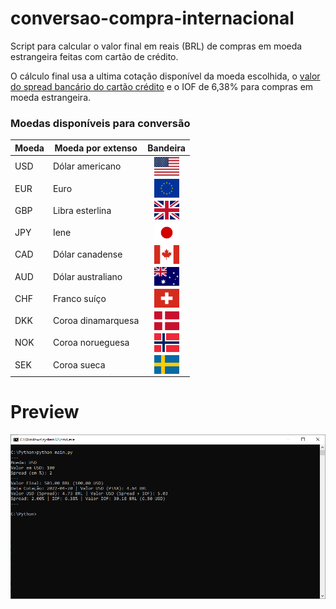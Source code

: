 # conversao-compra-internacional
Script para calcular o valor final em reais (BRL) de compras em moeda estrangeira feitas com cartão de crédito.

O cálculo final usa a ultima cotação disponível da moeda escolhida, o [valor do spread bancário do cartão crédito](https://www.melhoresdestinos.com.br/dolar-cartao-credito-2020.html) e o IOF de 6,38% para compras em moeda estrangeira.

### Moedas disponíveis para conversão
| Moeda | Moeda por extenso | Bandeira |
| ------ | ------ | :------: |
| USD | Dólar americano | <img align="center" src="https://github.com/lipis/flag-icons/blob/main/flags/4x3/us.svg" width="40" height="30"> |
| EUR | Euro | <img align="center" src="https://github.com/lipis/flag-icons/blob/main/flags/4x3/eu.svg" width="40" height="30"> |
| GBP | Libra esterlina | <img align="center" src="https://github.com/lipis/flag-icons/blob/main/flags/4x3/gb.svg" width="40" height="30"> |
| JPY | Iene | <img align="center" src="https://github.com/lipis/flag-icons/blob/main/flags/4x3/jp.svg" width="40" height="30"> |
| CAD | Dólar canadense | <img align="center" src="https://github.com/lipis/flag-icons/blob/main/flags/4x3/ca.svg" width="40" height="30"> |
| AUD | Dólar australiano | <img align="center" src="https://github.com/lipis/flag-icons/blob/main/flags/4x3/au.svg" width="40" height="30"> |
| CHF | Franco suíço | <img align="center" src="https://github.com/lipis/flag-icons/blob/main/flags/4x3/ch.svg" width="40" height="30"> |
| DKK | Coroa dinamarquesa | <img align="center" src="https://github.com/lipis/flag-icons/blob/main/flags/4x3/dk.svg" width="40" height="30"> |
| NOK | Coroa norueguesa | <img align="center" src="https://github.com/lipis/flag-icons/blob/main/flags/4x3/no.svg" width="40" height="30"> |
| SEK | Coroa sueca | <img align="center" src="https://github.com/lipis/flag-icons/blob/main/flags/4x3/se.svg" width="40" height="30"> |

# Preview
![Preview](/resources/conversao-moeda-1.png)
